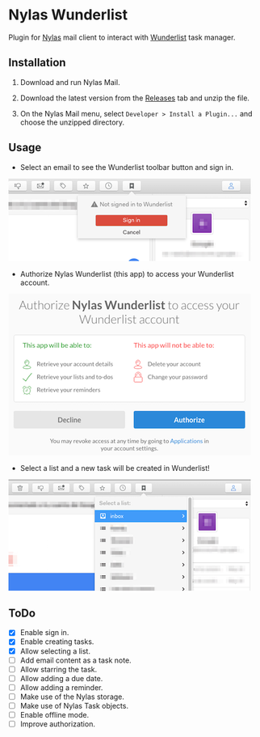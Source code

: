 # Nylas Wunderlist

Plugin for [Nylas](https://www.nylas.com/nylas-mail/) mail client to interact with [Wunderlist](https://www.wunderlist.com/) task manager. 

## Installation

1. Download and run Nylas Mail.

2. Download the latest version from the [Releases](https://github.com/miguelrs/nylas-wunderlist/releases) tab
and unzip the file.

3. On the Nylas Mail menu, select `Developer > Install a Plugin...` and choose the unzipped directory.


## Usage

- Select an email to see the Wunderlist toolbar button and sign in.

![Sign In button](/assets/docs_usage_sign_in.png)

- Authorize Nylas Wunderlist (this app) to access your Wunderlist account.

![Authorize app](/assets/docs_usage_authorize.png)

- Select a list and a new task will be created in Wunderlist!

![Authorize app](/assets/docs_usage_create_task.png)


## ToDo

- [x] Enable sign in.
- [x] Enable creating tasks.
- [x] Allow selecting a list.
- [ ] Add email content as a task note.
- [ ] Allow starring the task.
- [ ] Allow adding a due date.
- [ ] Allow adding a reminder.
- [ ] Make use of the Nylas storage.
- [ ] Make use of Nylas Task objects.
- [ ] Enable offline mode.
- [ ] Improve authorization.
